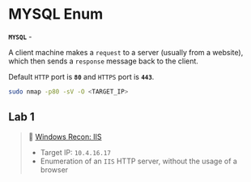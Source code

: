 # MYSQL Enum

**`MYSQL`** - 

A client machine makes a `request` to a server (usually from a website), which then sends a `response` message back to the client.

Default `HTTP` port is **`80`** and `HTTPS` port is **`443`**.

```bash
sudo nmap -p80 -sV -O <TARGET_IP>
```

## Lab 1

>  🔬 [Windows Recon: IIS](https://attackdefense.pentesteracademy.com/challengedetails?cid=2311)
>
>  - Target IP: `10.4.16.17`
>  - Enumeration of an `IIS` HTTP server, without the usage of a browser